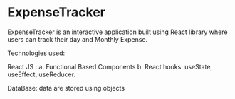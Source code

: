 # ExpenseTracker
ExpenseTracker is an interactive application built using React library where users can track their day and Monthly Expense.

Technologies used:

React JS : a. Functional Based Components b. React hooks: useState, useEffect, useReducer.

DataBase: data are stored using objects


